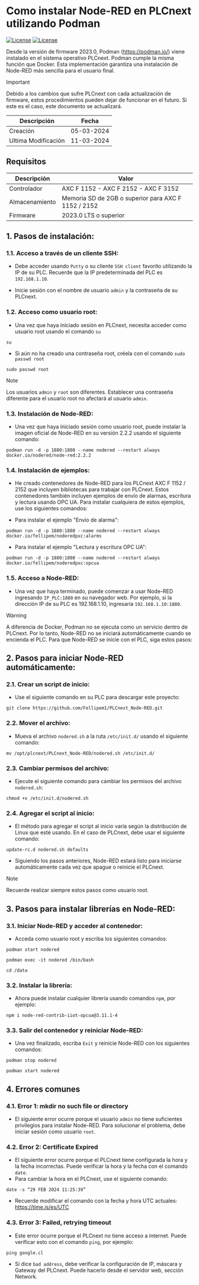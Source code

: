 # Como instalar Node-RED en PLCnext utilizando Podman
[![License](https://img.shields.io/badge/License-MIT-blue.svg)](MIT_LICENSE)
[![License](https://img.shields.io/badge/License-Apache_2.0-blue.svg)](https://www.apache.org/licenses/LICENSE-2.0)

Desde la versión de firmware 2023.0, Podman (https://podman.io/) viene instalado en el sistema operativo PLCnext. Podman cumple la misma función que Docker. Esta implementación garantiza una instalación de Node-RED más sencilla para el usuario final.

> [!IMPORTANT]
> Debido a los cambios que sufre PLCnext con cada actualización de firmware, estos procedimientos pueden dejar de funcionar en el futuro. Si este es el caso, este documento se actualizará.

|Descripción         | Fecha      |
|--------------------|------------|
|Creación            | 05-03-2024 |
|Ultima Modificación | 11-03-2024 |

## Requisitos

|Descripción          | Valor      |
|---------------------|------------|
|Controlador          | AXC F 1152 - AXC F 2152 - AXC F 3152 |
|Almacenamiento       | Memoria SD de 2GB o superior para AXC F 1152 / 2152 |
|Firmware             | 2023.0 LTS o superior |

## 1. Pasos de instalación:

### 1.1. Acceso a través de un cliente SSH:

- Debe acceder usando ```Putty``` o su cliente ```SSH client``` favorito utilizando la IP de su PLC. Recuerde que la IP predeterminada del PLC es ```192.168.1.10```.
  
- Inicie sesión con el nombre de usuario ```admin``` y la contraseña de su PLCnext.

### 1.2. Acceso como usuario root:

- Una vez que haya iniciado sesión en PLCnext, necesita acceder como usuario root usando el comando ```su```

```
su
```
- Si aún no ha creado una contraseña root, créela con el comando ```sudo passwd root```
  
```
sudo passwd root
```
  
> [!NOTE]
> Los usuarios ```admin``` y ```root``` son diferentes. Establecer una contraseña diferente para el usuario root no afectará al usuario ```admin```.

### 1.3. Instalación de Node-RED:

- Una vez que haya iniciado sesión como usuario root, puede instalar la imagen oficial de Node-RED en su versión 2.2.2 usando el siguiente comando:

```
podman run -d -p 1880:1880 --name nodered --restart always docker.io/nodered/node-red:2.2.2
```

### 1.4. Instalación de ejemplos:

- He creado contenedores de Node-RED para los PLCnext AXC F 1152 / 2152 que incluyen bibliotecas para trabajar con PLCnext. Estos contenedores también incluyen ejemplos de envío de alarmas, escritura y lectura usando OPC UA. Para instalar cualquiera de estos ejemplos, use los siguientes comandos:

- Para instalar el ejemplo "Envío de alarma":
```
podman run -d -p 1880:1880 --name nodered --restart always docker.io/fellipem/noderedpxc:alarms
```

- Para instalar el ejemplo "Lectura y escritura OPC UA":
```
podman run -d -p 1880:1880 --name nodered --restart always docker.io/fellipem/noderedpxc:opcua
```

### 1.5. Acceso a Node-RED:

- Una vez que haya terminado, puede comenzar a usar Node-RED ingresando ```IP_PLC:1880``` en su navegador web. Por ejemplo, si la dirección IP de su PLC es 192.168.1.10, ingresaría ```192.168.1.10:1880```.

> [!WARNING]
> A diferencia de Docker, Podman no se ejecuta como un servicio dentro de PLCnext. Por lo tanto, Node-RED no se iniciará automáticamente cuando se encienda el PLC. Para que Node-RED se inicie con el PLC, siga estos pasos:

## 2. Pasos para iniciar Node-RED automáticamente:

### 2.1. Crear un script de inicio:

- Use el siguiente comando en su PLC para descargar este proyecto:
```
git clone https://github.com/Fellipem1/PLCnext_Node-RED.git
```
### 2.2. Mover el archivo:

- Mueva el archivo ```nodered.sh``` a la ruta ```/etc/init.d/``` usando el siguiente comando:
```
mv /opt/plcnext/PLCnext_Node-RED/nodered.sh /etc/init.d/
```

### 2.3. Cambiar permisos del archivo:

- Ejecute el siguiente comando para cambiar los permisos del archivo ```nodered.sh```:
```
chmod +x /etc/init.d/nodered.sh
```

### 2.4. Agregar el script al inicio:

- El método para agregar el script al inicio varía según la distribución de Linux que esté usando. En el caso de PLCnext, debe usar el siguiente comando:
```
update-rc.d nodered.sh defaults
```

- Siguiendo los pasos anteriores, Node-RED estará listo para iniciarse automáticamente cada vez que apague o reinicie el PLCnext.

> [!NOTE]
> Recuerde realizar siempre estos pasos como usuario root.

## 3. Pasos para instalar librerías en Node-RED:

### 3.1. Iniciar Node-RED y acceder al contenedor:

- Acceda como usuario root y escriba los siguientes comandos:
  
```
podman start nodered
```
```
podman exec -it nodered /bin/bash
```
```
cd /data
```
### 3.2. Instalar la librería:

- Ahora puede instalar cualquier librería usando comandos ```npm```, por ejemplo:
```
npm i node-red-contrib-iiot-opcua@3.11.1-4
```
### 3.3. Salir del contenedor y reiniciar Node-RED:

- Una vez finalizado, escriba ```Exit``` y reinicie Node-RED con los siguientes comandos:
```
podman stop nodered
```
```
podman start nodered
```

## 4. Errores comunes

### 4.1. Error 1: mkdir no such file or directory

- El siguiente error ocurre porque el usuario ```admin``` no tiene suficientes privilegios para instalar Node-RED. Para solucionar el problema, debe iniciar sesión como usuario ```root```.

### 4.2. Error 2: Certificate Expired

- El siguiente error ocurre porque el PLCnext tiene configurada la hora y la fecha incorrectas. Puede verificar la hora y la fecha con el comando ```date```.
- Para cambiar la hora en el PLCnext, use el siguiente comando:  
```
date -s “29 FEB 2024 11:25:39”
```
- Recuerde modificar el comando con la fecha y hora UTC actuales: https://time.is/es/UTC

### 4.3. Error 3: Failed, retrying timeout

- Este error ocurre porque el PLCnext no tiene acceso a internet. Puede verificar esto con el comando ```ping```, por ejemplo:
```
ping google.cl
```
- Si dice ```bad address```, debe verificar la configuración de IP, máscara y Gateway del PLCnext. Puede hacerlo desde el servidor web, sección Network.